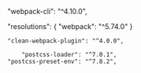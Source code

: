  "webpack-cli": "^4.10.0",

   "resolutions": {
    "webpack": "^5.74.0"
}

    "clean-webpack-plugin": "^4.0.0",

        "postcss-loader": "^7.0.1",
    "postcss-preset-env": "^7.8.2",